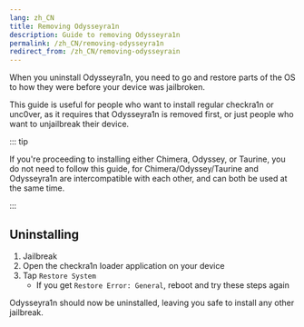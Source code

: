 ```yaml
---
lang: zh_CN
title: Removing Odysseyra1n
description: Guide to removing Odysseyra1n
permalink: /zh_CN/removing-odysseyra1n
redirect_from: /zh_CN/removing-odysseyrain
---
```


When you uninstall Odysseyra1n, you need to go and restore parts of the OS to how they were before your device was jailbroken.

This guide is useful for people who want to install regular checkra1n or unc0ver, as it requires that Odysseyra1n is removed first, or just people who want to unjailbreak their device.

::: tip

If you're proceeding to installing either Chimera, Odyssey, or Taurine, you do not need to follow this guide, for Chimera/Odyssey/Taurine and Odysseyra1n are intercompatible with each other, and can both be used at the same time.

:::

## Uninstalling

1. Jailbreak
1. Open the checkra1n loader application on your device
1. Tap `Restore System`
    - If you get `Restore Error: General`, reboot and try these steps again

Odysseyra1n should now be uninstalled, leaving you safe to install any other jailbreak.
